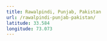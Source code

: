 ```yaml
---
title: Rawalpindi, Punjab, Pakistan
url: /rawalpindi-punjab-pakistan/
latitude: 33.584
longitude: 73.073
---
```

